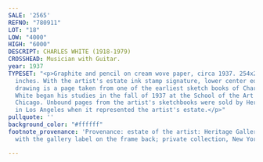 ```yaml
---
SALE: '2565'
REFNO: "780911"
LOT: "18"
LOW: "4000"
HIGH: "6000"
DESCRIPT: CHARLES WHITE (1918-1979)
CROSSHEAD: Musician with Guitar.
year: 1937
TYPESET: "<p>Graphite and pencil on cream wove paper, circa 1937. 254x203 mm; 10x8
  inches. With the artist's estate ink stamp signature, lower center edge.<br><br>This
  drawing is a page taken from one of the earliest sketch books of Charles White.
  White began his studies in the fall of 1937 at the School of the Art Institute of
  Chicago. Unbound pages from the artist's sketchbooks were sold by Heritage Gallery
  in Los Angeles when it represented the artist's estate.</p>"
pullquote: ''
background_color: "#ffffff"
footnote_provenance: 'Provenance: estate of the artist: Heritage Gallery, Los Angeles,
  with the gallery label on the frame back; private collection, New York (1995).'

---
```

